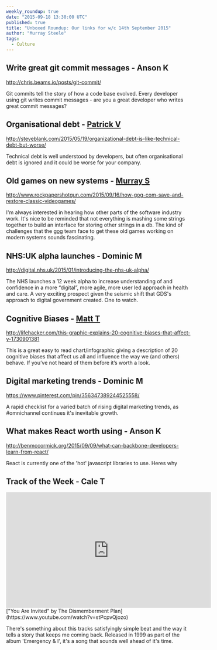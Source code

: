 ```yaml
---
weekly_roundup: true
date: "2015-09-18 13:30:00 UTC"
published: true
title: "Unboxed Roundup: Our links for w/c 14th September 2015"
author: "Murray Steele"
tags:
  - Culture
---
```


## Write great git commit messages - Anson K

http://chris.beams.io/posts/git-commit/

Git commits tell the story of how a code base evolved. Every developer using git writes commit messages - are you a great developer who writes great commit messages?

## Organisational debt - [Patrick V](/people#patrick-vine)

http://steveblank.com/2015/05/19/organizational-debt-is-like-technical-debt-but-worse/

Technical debt is well understood by developers, but often organisational debt is ignored and it could be worse for your company.

## Old games on new systems - [Murray S](/people#murray-steele)

http://www.rockpapershotgun.com/2015/09/16/how-gog-com-save-and-restore-classic-videogames/

I'm always interested in hearing how other parts of the software industry work.  It's nice to be reminded that not everything is mashing some strings together to build an interface for storing other strings in a db.  The kind of challenges that the [gog](http://gog.com) team face to get these old games working on modern systems sounds fascinating.

## NHS:UK alpha launches - Dominic M

http://digital.nhs.uk/2015/01/introducing-the-nhs-uk-alpha/

The NHS launches a 12 week alpha to increase understanding of and confidence in a more “digital”, more agile, more user led approach in health and care. A very exciting prospect given the seismic shift that GDS's approach to digital government created. One to watch.

## Cognitive Biases - [Matt T](https://uk.linkedin.com/in/mattturrell1)

http://lifehacker.com/this-graphic-explains-20-cognitive-biases-that-affect-y-1730901381

This is a great easy to read chart/infographic giving a description of 20 cognitive biases that affect us all and influence the way we (and others) behave. If you’ve not heard of them before it’s worth a look.

## Digital marketing trends - Dominic M

https://www.pinterest.com/pin/356347389244525558/

A rapid checklist for a varied batch of rising digital marketing trends, as #omnichannel continues it's inevitable growth.

## What makes React worth using - Anson K

http://benmccormick.org/2015/09/09/what-can-backbone-developers-learn-from-react/

React is currently one of the 'hot' javascript libraries to use. Heres why

## Track of the Week - Cale T

<iframe width="560" height="315" src="https://www.youtube.com/embed/stPcpvQjozo" frameborder="0" allowfullscreen></iframe>
["You Are Invited" by The Dismemberment Plan](https://www.youtube.com/watch?v=stPcpvQjozo)

There's something about this tracks satisfyingly simple beat and the way it tells a story that keeps me coming back. Released in 1999 as part of the album 'Emergency & I', it's a song that sounds well ahead of it's time.


